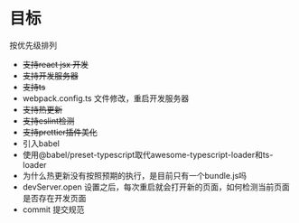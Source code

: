 # 目标

按优先级排列

- ~~支持react jsx 开发~~
- ~~支持开发服务器~~
- ~~支持ts~~
- webpack.config.ts 文件修改，重启开发服务器
- ~~支持热更新~~
- ~~支持eslint检测~~
- ~~支持prettier插件美化~~
- 引入babel
- 使用@babel/preset-typescript取代awesome-typescript-loader和ts-loader
- 为什么热更新没有按照预期的执行，是目前只有一个bundle.js吗
- devServer.open 设置之后，每次重启就会打开新的页面，如何检测当前页面是否存在开发页面
- commit 提交规范
